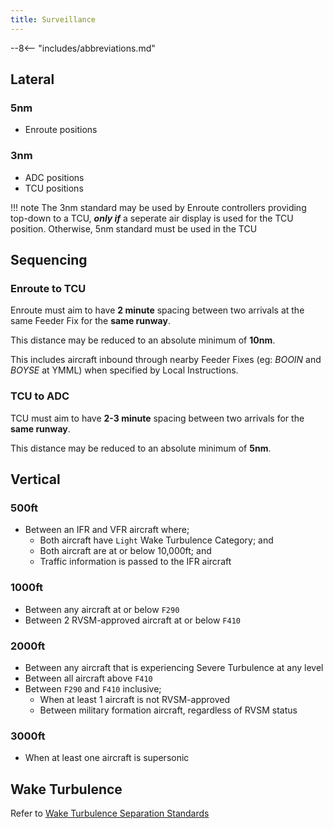 ```yaml
---
title: Surveillance
---
```


--8<-- "includes/abbreviations.md"

## Lateral

### 5nm
- Enroute positions

### 3nm
- ADC positions  
- TCU positions

!!! note
    The 3nm standard may be used by Enroute controllers providing top-down to a TCU, ***only if*** a seperate air display is used for the TCU position. Otherwise, 5nm standard must be used in the TCU

## Sequencing
### Enroute to TCU
Enroute must aim to have **2 minute** spacing between two arrivals at the same Feeder Fix for the **same runway**.

This distance may be reduced to an absolute minimum of **10nm**.

This includes aircraft inbound through nearby Feeder Fixes (eg: *BOOIN* and *BOYSE* at YMML) when specified by Local Instructions.

### TCU to ADC
TCU must aim to have **2-3 minute** spacing between two arrivals for the **same runway**.

This distance may be reduced to an absolute minimum of **5nm**.

## Vertical
### 500ft
- Between an IFR and VFR aircraft where;  
    - Both aircraft have `Light` Wake Turbulence Category; and  
    - Both aircraft are at or below 10,000ft; and  
    - Traffic information is passed to the IFR aircraft

### 1000ft
- Between any aircraft at or below `F290`  
- Between 2 RVSM-approved aircraft at or below `F410`

### 2000ft
- Between any aircraft that is experiencing Severe Turbulence at any level  
- Between all aircraft above `F410`  
- Between `F290` and `F410` inclusive;  
    - When at least 1 aircraft is not RVSM-approved  
    - Between military formation aircraft, regardless of RVSM status

### 3000ft
- When at least one aircraft is supersonic

## Wake Turbulence
Refer to [Wake Turbulence Separation Standards](../waketurb)